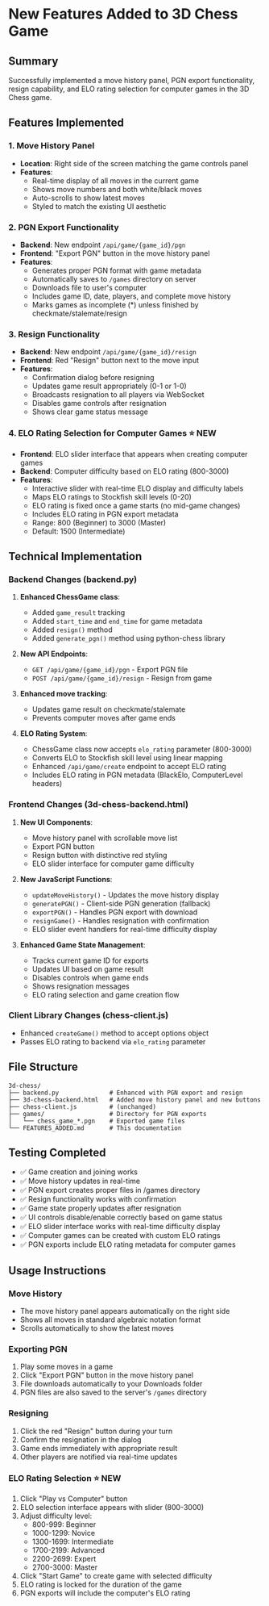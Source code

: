 # New Features Added to 3D Chess Game

## Summary
Successfully implemented a move history panel, PGN export functionality, resign capability, and ELO rating selection for computer games in the 3D Chess game.

## Features Implemented

### 1. Move History Panel
- **Location**: Right side of the screen matching the game controls panel
- **Features**:
  - Real-time display of all moves in the current game
  - Shows move numbers and both white/black moves
  - Auto-scrolls to show latest moves
  - Styled to match the existing UI aesthetic

### 2. PGN Export Functionality
- **Backend**: New endpoint `/api/game/{game_id}/pgn`
- **Frontend**: "Export PGN" button in the move history panel
- **Features**:
  - Generates proper PGN format with game metadata
  - Automatically saves to `/games` directory on server
  - Downloads file to user's computer
  - Includes game ID, date, players, and complete move history
  - Marks games as incomplete (*) unless finished by checkmate/stalemate/resign

### 3. Resign Functionality
- **Backend**: New endpoint `/api/game/{game_id}/resign`
- **Frontend**: Red "Resign" button next to the move input
- **Features**:
  - Confirmation dialog before resigning
  - Updates game result appropriately (0-1 or 1-0)
  - Broadcasts resignation to all players via WebSocket
  - Disables game controls after resignation
  - Shows clear game status message

### 4. ELO Rating Selection for Computer Games ⭐ NEW
- **Frontend**: ELO slider interface that appears when creating computer games
- **Backend**: Computer difficulty based on ELO rating (800-3000)
- **Features**:
  - Interactive slider with real-time ELO display and difficulty labels
  - Maps ELO ratings to Stockfish skill levels (0-20)
  - ELO rating is fixed once a game starts (no mid-game changes)
  - Includes ELO rating in PGN export metadata
  - Range: 800 (Beginner) to 3000 (Master)
  - Default: 1500 (Intermediate)

## Technical Implementation

### Backend Changes (backend.py)
1. **Enhanced ChessGame class**:
   - Added `game_result` tracking
   - Added `start_time` and `end_time` for game metadata
   - Added `resign()` method
   - Added `generate_pgn()` method using python-chess library

2. **New API Endpoints**:
   - `GET /api/game/{game_id}/pgn` - Export PGN file
   - `POST /api/game/{game_id}/resign` - Resign from game

3. **Enhanced move tracking**:
   - Updates game result on checkmate/stalemate
   - Prevents computer moves after game ends

4. **ELO Rating System**:
   - ChessGame class now accepts `elo_rating` parameter (800-3000)
   - Converts ELO to Stockfish skill level using linear mapping
   - Enhanced `/api/game/create` endpoint to accept ELO rating
   - Includes ELO rating in PGN metadata (BlackElo, ComputerLevel headers)

### Frontend Changes (3d-chess-backend.html)
1. **New UI Components**:
   - Move history panel with scrollable move list
   - Export PGN button
   - Resign button with distinctive red styling
   - ELO slider interface for computer game difficulty

2. **New JavaScript Functions**:
   - `updateMoveHistory()` - Updates the move history display
   - `generatePGN()` - Client-side PGN generation (fallback)
   - `exportPGN()` - Handles PGN export with download
   - `resignGame()` - Handles resignation with confirmation
   - ELO slider event handlers for real-time difficulty display

3. **Enhanced Game State Management**:
   - Tracks current game ID for exports
   - Updates UI based on game result
   - Disables controls when game ends
   - Shows resignation messages
   - ELO rating selection and game creation flow

### Client Library Changes (chess-client.js)
- Enhanced `createGame()` method to accept options object
- Passes ELO rating to backend via `elo_rating` parameter

## File Structure
```
3d-chess/
├── backend.py              # Enhanced with PGN export and resign
├── 3d-chess-backend.html   # Added move history panel and new buttons
├── chess-client.js         # (unchanged)
├── games/                  # Directory for PGN exports
│   └── chess_game_*.pgn    # Exported game files
└── FEATURES_ADDED.md       # This documentation
```

## Testing Completed
- ✅ Game creation and joining works
- ✅ Move history updates in real-time
- ✅ PGN export creates proper files in /games directory
- ✅ Resign functionality works with confirmation
- ✅ Game state properly updates after resignation
- ✅ UI controls disable/enable correctly based on game status
- ✅ ELO slider interface works with real-time difficulty display
- ✅ Computer games can be created with custom ELO ratings
- ✅ PGN exports include ELO rating metadata for computer games

## Usage Instructions

### Move History
- The move history panel appears automatically on the right side
- Shows all moves in standard algebraic notation format
- Scrolls automatically to show the latest moves

### Exporting PGN
1. Play some moves in a game
2. Click "Export PGN" button in the move history panel
3. File downloads automatically to your Downloads folder
4. PGN files are also saved to the server's `/games` directory

### Resigning
1. Click the red "Resign" button during your turn
2. Confirm the resignation in the dialog
3. Game ends immediately with appropriate result
4. Other players are notified via real-time updates

### ELO Rating Selection ⭐ NEW
1. Click "Play vs Computer" button
2. ELO selection interface appears with slider (800-3000)
3. Adjust difficulty level:
   - 800-999: Beginner
   - 1000-1299: Novice  
   - 1300-1699: Intermediate
   - 1700-2199: Advanced
   - 2200-2699: Expert
   - 2700-3000: Master
4. Click "Start Game" to create game with selected difficulty
5. ELO rating is locked for the duration of the game
6. PGN exports will include the computer's ELO rating
